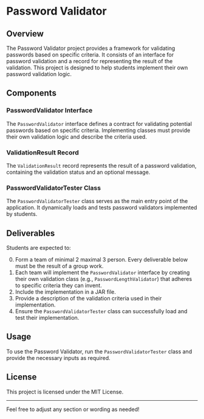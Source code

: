 # Password Validator

## Overview

The Password Validator project provides a framework for validating passwords based on specific criteria. It consists of an interface for password validation and a record for representing the result of the validation. This project is designed to help students implement their own password validation logic.

## Components

### PasswordValidator Interface

The `PasswordValidator` interface defines a contract for validating potential passwords based on specific criteria. Implementing classes must provide their own validation logic and describe the criteria used.

### ValidationResult Record

The `ValidationResult` record represents the result of a password validation, containing the validation status and an optional message.

### PasswordValidatorTester Class

The `PasswordValidatorTester` class serves as the main entry point of the application. It dynamically loads and tests password validators implemented by students.


## Deliverables

Students are expected to:

0. Form a team of minimal 2 maximal 3 person. Every deliverable below must be the result of a group work.
1. Each team will implement the `PasswordValidator` interface by creating their own validation class (e.g., `PasswordLengthValidator`) that adheres to specific criteria they can invent.
2. Include the implementation in a JAR file.
3. Provide a description of the validation criteria used in their implementation.
4. Ensure the `PasswordValidatorTester` class can successfully load and test their implementation.

## Usage

To use the Password Validator, run the `PasswordValidatorTester` class and provide the necessary inputs as required.

## License

This project is licensed under the MIT License.

---

Feel free to adjust any section or wording as needed!